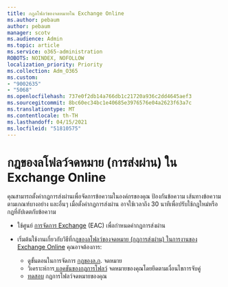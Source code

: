 ```yaml
---
title: กฎลโฟลว์ของจดหมายใน Exchange Online
ms.author: pebaum
author: pebaum
manager: scotv
ms.audience: Admin
ms.topic: article
ms.service: o365-administration
ROBOTS: NOINDEX, NOFOLLOW
localization_priority: Priority
ms.collection: Adm_O365
ms.custom:
- "9002635"
- "5068"
ms.openlocfilehash: 737e0f2db14a766db1c21720a936c2dd4645aef3
ms.sourcegitcommit: 8bc60ec34bc1e40685e3976576e04a2623f63a7c
ms.translationtype: MT
ms.contentlocale: th-TH
ms.lasthandoff: 04/15/2021
ms.locfileid: "51810575"
---
```

# <a name="mail-flow-transport-rules-in-exchange-online"></a>กฎของลโฟลว์จดหมาย (การส่งผ่าน) ใน Exchange Online

คุณสามารถตั้งค่ากฎการส่งผ่านเพื่อจัดการข้อความในองค์กรของคุณ ป้องกันข้อความ เส้นทางข้อความตามเกณฑ์บางอย่าง และอื่นๆ  เมื่อตั้งค่ากฎการส่งผ่าน อาจใช้เวลาถึง 30 นาทีเพื่อปรับใช้กฎใหม่หรือกฎที่อัปเดตกับข้อความ

- ใช้ศูนย์ [การจัดการ Exchange](https://go.microsoft.com/fwlink/p/?linkid=834822) (EAC) เพื่อกําหนดค่ากฎการส่งผ่าน

- เริ่มต้นใช้งานเกี่ยวกับวิธีที่กฎ[ของลโฟลว์ของจดหมาย (กฎการส่งผ่าน) ในการงานของ Exchange Online](https://docs.microsoft.com/exchange/security-and-compliance/mail-flow-rules/mail-flow-rules) คุณอาจต้องการ:

    - ดูขั้นตอนในการจัดการ [กฎของล.ก](https://docs.microsoft.com/exchange/security-and-compliance/mail-flow-rules/manage-mail-flow-rules). จดหมาย
    - วิเคราะห์การ[ แอคชันของกฎการโฟลว์](https://docs.microsoft.com/exchange/security-and-compliance/mail-flow-rules/mail-flow-rule-actions) จดหมายของคุณโดยยึดตามเงื่อนไขการจับคู่
    - [ทดสอบ](https://docs.microsoft.com/exchange/security-and-compliance/mail-flow-rules/test-mail-flow-rules) กฎการโฟลว์จดหมายของคุณ
